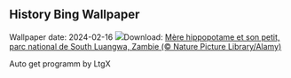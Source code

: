## History Bing Wallpaper
Wallpaper date: 2024-02-16
![](https://www.bing.com/th?id=OHR.HippopotamusDay_FR-CA8953449236_UHD.jpg&w=1000)Download: [Mère hippopotame et son petit, parc national de South Luangwa, Zambie (© Nature Picture Library/Alamy)](https://www.bing.com/th?id=OHR.HippopotamusDay_FR-CA8953449236_UHD.jpg)

Auto get programm by LtgX
